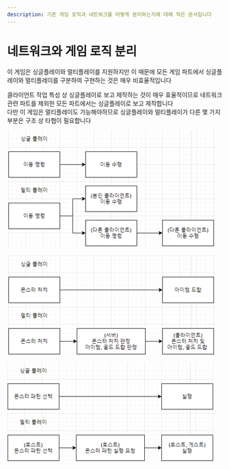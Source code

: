 ```yaml
---
description: 기존 게임 로직과 네트워크를 어떻게 분리하는지에 대해 적은 문서입니다
---
```


# 네트워크와 게임 로직 분리

이 게임은 싱글플레이와 멀티플레이를 지원하지만 이 때문에 모든 게임 파트에서 싱글플레이와 멀티플레이를 구분하여 구현하는 것은 매우 비효율적입니다 

클라이언트 작업 특성 상 싱글플레이로 보고 제작하는 것이 매우 효율적이므로 네트워크 관련 파트를 제외한 모든 파트에서는 싱글플레이로 보고 제작합니다   
다만 이 게임은 멀티플레이도 가능해야하므로 싱글플레이와 멀티플레이가 다른 몇 가지 부분은 구조 상 타협이 필요합니다



![&#xCE90;&#xB9AD;&#xD130; &#xC774;&#xB3D9;&#xC758; &#xACBD;&#xC6B0; &#xC2F1;&#xAE00; &#xD50C;&#xB808;&#xC774;&#xB97C; &#xAE30;&#xC900;&#xC73C;&#xB85C; &#xB9CC;&#xB4E4;&#xC5B4;&#xB3C4; &#xBA40;&#xD2F0;&#xD50C;&#xB808;&#xC774;&#xC5D0; &#xB9DE;&#xAC8C; &#xB85C;&#xC9C1; &#xCD94;&#xAC00;&#xAC00; &#xC27D;&#xB2E4; ](../../.gitbook/assets/image%20%282%29.png)

![&#xBAAC;&#xC2A4;&#xD130; &#xCC98;&#xCE58;&#xC758; &#xACBD;&#xC6B0; &#xC2F1;&#xAE00; &#xD50C;&#xB808;&#xC774;&#xB97C; &#xAE30;&#xC900;&#xC73C;&#xB85C; &#xB9CC;&#xB4E4;&#xBA74; &#xBA40;&#xD2F0;&#xD50C;&#xB808;&#xC774;&#xC5D0; &#xB9DE;&#xCD94;&#xAE30; &#xD798;&#xB4E4;&#xB2E4; ](../../.gitbook/assets/image.png)



![](../../.gitbook/assets/image%20%281%29.png)



